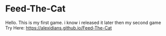 # Feed-The-Cat
Hello. This is my first game. i know i released it later then my second game
Try Here: https://alexidians.github.io/Feed-The-Cat
